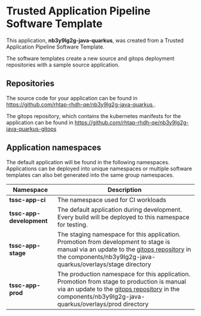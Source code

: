 # Trusted Application Pipeline Software Template

This application, **nb3y9lg2g-java-quarkus**, was created from a Trusted Application Pipeline Software Template.

The software templates create a new source and gitops deployment repositories with a sample source application. 

## Repositories

The source code for your application can be found in [https://github.com/rhtap-rhdh-qe/nb3y9lg2g-java-quarkus ](https://github.com/rhtap-rhdh-qe/nb3y9lg2g-java-quarkus ).
 
The gitops repository, which contains the kubernetes manifests for the application can be found in 
[https://github.com/rhtap-rhdh-qe/nb3y9lg2g-java-quarkus-gitops ](https://github.com/rhtap-rhdh-qe/nb3y9lg2g-java-quarkus-gitops ) 

## Application namespaces 

The default application will be found in the following namespaces. Applications can be deployed into unique namespaces or multiple software templates can also bet generated into the same group namespaces.  

|  Namespace   |  Description   |  
| -------- | -------- |
| **tssc-app-ci** | The namespace used for CI workloads |
| **tssc-app-development** | The default application during development. Every build will be deployed to this namespace for testing. |
| **tssc-app-stage** | The staging namespace for this application. Promotion from development to stage is manual via an update to the [gitops repository](https://github.com/rhtap-rhdh-qe/nb3y9lg2g-java-quarkus-gitops ) in the components/nb3y9lg2g-java-quarkus/overlays/stage directory |
| **tssc-app-prod** | The production namespace for this application. Promotion from stage to production is manual via an update to the [gitops repository](https://github.com/rhtap-rhdh-qe/nb3y9lg2g-java-quarkus-gitops ) in the components/nb3y9lg2g-java-quarkus/overlays/prod directory |